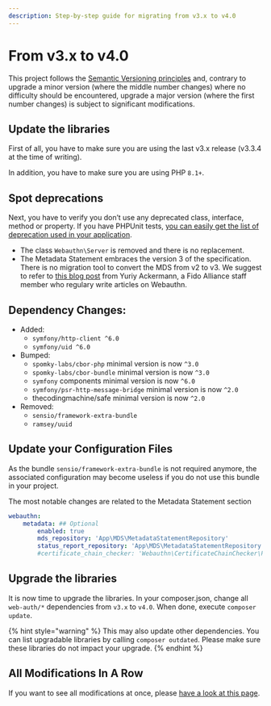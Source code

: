 ```yaml
---
description: Step-by-step guide for migrating from v3.x to v4.0
---
```


# From v3.x to v4.0

This project follows the [Semantic Versioning principles](https://semver.org) and, contrary to upgrade a minor version (where the middle number changes) where no difficulty should be encountered, upgrade a major version (where the first number changes) is subject to significant modifications.

## Update the libraries <a href="#update-the-libraries" id="update-the-libraries"></a>

First of all, you have to make sure you are using the last v3.x release (v3.3.4 at the time of writing).

In addition, you have to make sure you are using PHP `8.1+`.

## Spot deprecations <a href="#spot-deprecations" id="spot-deprecations"></a>

Next, you have to verify you don’t use any deprecated class, interface, method or property. If you have PHPUnit tests, [you can easily get the list of deprecation used in your application](https://symfony.com/doc/current/components/phpunit\_bridge.html).

* The class `Webauthn\Server` is removed and there is no replacement.
* The Metadata Statement embraces the version 3 of the specification. There is no migration tool to convert the MDS from v2 to v3. We suggest to refer to [this blog post](https://medium.com/webauthnworks/webauthn-fido2-whats-new-in-mds3-migrating-from-mds2-to-mds3-a271d82cb774) from Yuriy Ackermann, a Fido Alliance staff member who regulary write articles on Webauthn.

## Dependency Changes:

* Added:
  * `symfony/http-client ^6.0`
  * `symfony/uid ^6.0`
* Bumped:
  * `spomky-labs/cbor-php` minimal version is now `^3.0`
  * `spomky-labs/cbor-bundle` minimal version is now `^3.0`
  * `symfony` components minimal version is now `^6.0`
  * `symfony/psr-http-message-bridge` minimal version is now `^2.0`
  * thecodingmachine/safe minimal version is now `^2.0`
* Removed:
  * `sensio/framework-extra-bundle`
  * `ramsey/uuid`

## Update your Configuration Files <a href="#upgrade-the-libraries" id="upgrade-the-libraries"></a>

As the bundle `sensio/framework-extra-bundle` is not required anymore, the associated configuration may become useless if you do not use this bundle in your project.

The most notable changes are related to the Metadata Statement section

```yaml
webauthn:
    metadata: ## Optional
        enabled: true
        mds_repository: 'App\MDS\MetadataStatementRepository'
        status_report_repository: 'App\MDS\MetadataStatementRepository'
        #certificate_chain_checker: 'Webauthn\CertificateChainChecker\PhpCertificateChainChecker::class'
```

## Upgrade the libraries <a href="#upgrade-the-libraries" id="upgrade-the-libraries"></a>

It is now time to upgrade the libraries. In your composer.json, change all `web-auth/*` dependencies from `v3.x` to `v4.0`. When done, execute `composer update`.

{% hint style="warning" %}
This may also update other dependencies. You can list upgradable libraries by calling `composer outdated`. Please make sure these libraries do not impact your upgrade.
{% endhint %}

## All Modifications In A Row

If you want to see all modifications at once, please [have a look at this page](https://github.com/web-auth/webauthn-framework/compare/v3.3.4...v4.0).
